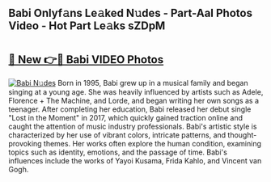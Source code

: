 ## Babi Onlyf𝚊ns Le𝚊ked N𝚞des - Part-AaI Photos Video - Hot Part Le𝚊ks sZDpM

# <h2><a href="http://ac48218.deff.icu/?id=Babi">🔗 New 👉🔴 Babi VIDEO Photos</a></h2>

[![Babi N𝚞des](https://i.imgur.com/rIISA9y.gif)](http://ac48218.deff.icu/?id=Babi)
Born in 1995, Babi grew up in a musical family and began singing at a young age. She was heavily influenced by artists such as Adele, Florence + The Machine, and Lorde, and began writing her own songs as a teenager. After completing her education, Babi released her debut single "Lost in the Moment" in 2017, which quickly gained traction online and caught the attention of music industry professionals. Babi's artistic style is characterized by her use of vibrant colors, intricate patterns, and thought-provoking themes. Her works often explore the human condition, examining topics such as identity, emotions, and the passage of time. Babi's influences include the works of Yayoi Kusama, Frida Kahlo, and Vincent van Gogh.
